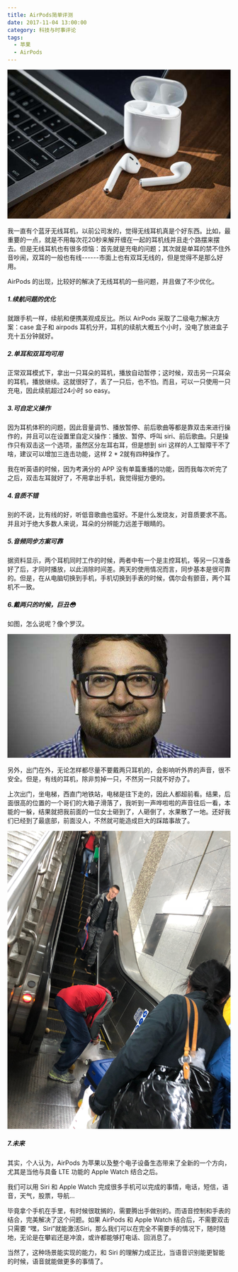 ```yaml
---
title: AirPods简单评测
date: 2017-11-04 13:00:00
category: 科技与时事评论
tags:
  - 苹果
  - AirPods
---
```



![无线，无繁琐，只有妙不可言。](AirPods简单评测/1.jpeg)

我一直有个蓝牙无线耳机，以前公司发的，觉得无线耳机真是个好东西。比如，最重要的一点，就是不用每次花20秒来解开缠在一起的耳机线并且走个路摆来摆去。但是无线耳机也有很多烦恼：首先就是充电的问题；其次就是单耳的禁不住外音吵闹，双耳的一般也有线------市面上也有双耳无线的，但是觉得不是那么好用。

AirPods 的出现，比较好的解决了无线耳机的一些问题，并且做了不少优化。

<!--more-->

##### 1.续航问题的优化

就跟手机一样，续航和便携美观成反比。所以 AirPods 采取了二级电力解决方案：case 盒子和 airpods 耳机分开，耳机的续航大概五个小时，没电了放进盒子充十五分钟就好。

##### 2.单耳和双耳均可用

正常双耳模式下，拿出一只耳朵的耳机，播放自动暂停；这时候，双击另一只耳朵的耳机，播放继续。这就很好了，丢了一只后，也不怕。而且，可以一只使用一只充电，因此续航超过24小时 so easy。

##### 3.可自定义操作

因为耳机体积的问题，因此音量调节、播放暂停、前后歌曲等都是靠双击来进行操作的，并且可以在设置里自定义操作：播放、暂停、呼叫 siri、前后歌曲。只是操作只有双击这一个选项，虽然区分左耳右耳，但是想到 siri 这样的人工智障干不了啥，建议可以增加三连击功能，这样 2 * 2就有四种操作了。

我在听英语的时候，因为考满分的 APP 没有单篇重播的功能，因而我每次听完了之后，双击左耳就好了，不用拿出手机，我觉得挺方便的。

##### 4.音质不错

别的不说，比有线的好，听低音歌曲也蛮好。不是什么发烧友，对音质要求不高。并且对于绝大多数人来说，耳朵的分辨能力远差于眼睛的。

##### 5.音频同步方案可靠

据资料显示，两个耳机同时工作的时候，两者中有一个是主控耳机，等另一只准备好了后，才同时播放，以此消除时间差。两天的使用情况而言，同步基本是很可靠的。但是，在从电脑切换到手机，手机切换到手表的时候，偶尔会有颤音，两个耳机不一致。

##### 6.戴两只的时候，巨丑😳

如图，怎么说呢？像个罗汉。

![某外国果粉忍不住嘲笑镜子里的自己](AirPods简单评测/2.jpeg)

另外，出门在外，无论怎样都尽量不要戴两只耳机的，会影响听外界的声音，很不安全。但是，有线的耳机，除非剪掉一只，不然另一只就不好办了。

上次出门，坐电梯，西直门地铁站，电梯是往下走的，因此人都超前看。结果，后面很高的位置的一个哥们的大箱子滑落了，我听到一声哗啦啦的声音往后一看，本能的一躲，结果就把我前面的一位女士砸到了，人砸倒了，水果散了一地。还好我们已经到了最底部，前面没人，不然就可能造成巨大的踩踏事故了。

![电梯惊魂](AirPods简单评测/3.JPG)

##### 7.未来

其实，个人认为，AirPods 为苹果以及整个电子设备生态带来了全新的一个方向，尤其是当他与具备 LTE 功能的 Apple Watch 结合之后。

我们可以用 Siri 和 Apple Watch 完成很多手机可以完成的事情，电话，短信，语音，天气，股票，导航...

毕竟拿个手机在手里，有时候很耽搁的，需要腾出手做别的。而语音控制和手表的结合，完美解决了这个问题。如果 AirPods 和 Apple Watch 结合后，不需要双击只需要 “嘿，Siri”就能激活Siri，那么我们可以在完全不需要手的情况下，随时随地，无论是在攀岩还是冲浪，或许都能够打电话、回消息了。

当然了，这种场景能实现的能力，和 Siri 的理解力成正比，当语音识别能更智能的时候，语音就能做更多的事情了。
